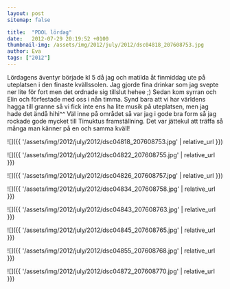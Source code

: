 ```yaml
---
layout: post
sitemap: false

title:  "PDOL lördag"
date:   2012-07-29 20:19:52 +0100
thumbnail-img: /assets/img/2012/july/2012/dsc04818_207608753.jpg
author: Eva
tags: ["2012"]
---
```


Lördagens äventyr började kl 5 då jag och matilda åt finmiddag ute på uteplatsen i den finaste kvällssolen. Jag gjorde fina drinkar som jag svepte ner lite för fort men det ordnade sig tillslut hehee ;) Sedan kom syrran och Elin och förfestade med oss i nån timma. Synd bara att vi har världens hagga till granne så vi fick inte ens ha lite musik på uteplatsen, men jag hade det ändå hihi^^ Väl inne på området så var jag i gode bra form så jag rockade gode mycket till Timuktus framställning. Det var jättekul att träffa så många man känner på en och samma kväll!

![]({{ '/assets/img/2012/july/2012/dsc04818_207608753.jpg'  | relative_url }})

![]({{ '/assets/img/2012/july/2012/dsc04822_207608755.jpg'  | relative_url }})

![]({{ '/assets/img/2012/july/2012/dsc04826_207608757.jpg'  | relative_url }})

![]({{ '/assets/img/2012/july/2012/dsc04834_207608758.jpg'  | relative_url }})

![]({{ '/assets/img/2012/july/2012/dsc04843_207608763.jpg'  | relative_url }})

![]({{ '/assets/img/2012/july/2012/dsc04845_207608765.jpg'  | relative_url }})

![]({{ '/assets/img/2012/july/2012/dsc04855_207608768.jpg'  | relative_url }})

![]({{ '/assets/img/2012/july/2012/dsc04872_207608770.jpg'  | relative_url }})


